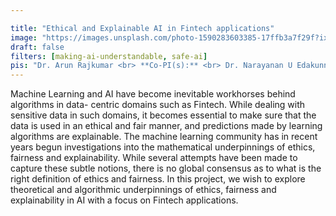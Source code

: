 ```yaml
---

title: "Ethical and Explainable AI in Fintech applications"
image: "https://images.unsplash.com/photo-1590283603385-17ffb3a7f29f?ixlib=rb-1.2.1&ixid=MnwxMjA3fDB8MHxwaG90by1wYWdlfHx8fGVufDB8fHx8&auto=format&fit=crop&w=1170&q=80"
draft: false
filters: [making-ai-understandable, safe-ai]
pis: "Dr. Arun Rajkumar <br> **Co-PI(s):** <br> Dr. Narayanan U Edakunni, Director, American Express <br> Dr. Karthik Srinivasan, Assistant Professor, School of Business, University of Kansas"
---
```


Machine Learning and AI have become inevitable workhorses behind algorithms in data- centric domains such as Fintech. While dealing with sensitive data in such domains, it becomes essential to make sure that the data is used in an ethical and fair manner, and predictions made by learning algorithms are explainable. The machine learning community has in recent years begun investigations into the mathematical underpinnings of ethics, fairness and explainability. While several attempts have been made to capture these subtle notions, there is no global consensus as to what is the right definition of ethics and fairness. In this project, we wish to explore theoretical and algorithmic underpinnings of ethics, fairness and explainability in AI with a focus on Fintech applications.